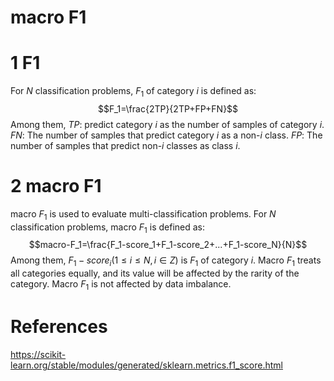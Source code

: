 # macro F1
# 1 F1
For $N$ classification problems, $F_1$ of category $i$ is defined as:
$$F_1=\frac{2TP}{2TP+FP+FN}$$
Among them,
$TP$: predict category $i$ as the number of samples of category $i$.
$FN$: The number of samples that predict category $i$ as a non-$i$ class.
$FP$: The number of samples that predict non-$i$ classes as class $i$.
# 2 macro F1
macro $F_1$ is used to evaluate multi-classification problems.
For $N$ classification problems, macro $F_1$ is defined as:
$$macro-F_1=\frac{F_1-score_1+F_1-score_2+...+F_1-score_N}{N}$$
Among them, $F_1-score_i(1\leq i \leq N,i \in Z)$ is $F_1$ of category $i$.
Macro $F_1$ treats all categories equally, and its value will be affected by the rarity of the category. Macro $F_1$ is not affected by data imbalance.
# References
https://scikit-learn.org/stable/modules/generated/sklearn.metrics.f1_score.html







